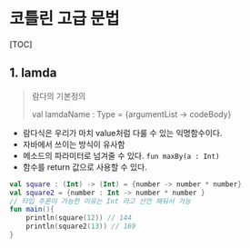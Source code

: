 # 코틀린 고급 문법

[TOC]



## 1. lamda

>람다의 기본정의
>
>val lamdaName : Type = {argumentList -> codeBody}

- 람다식은 우리가 마치 value처럼 다룰 수 있는 익명함수이다.
- 자바에서 쓰이는 방식이 유사함
- 메소드의 파라미터로 넘겨줄 수 있다. `fun maxBy(a : Int)`
- 함수를 return 값으로 사용할 수 있다.



```kotlin
val square : (Int) -> (Int) = {number -> number * number}
val square2 = {number : Int -> number * number }
// 타입 추론이 가능한 이유는 Int 라고 선언 해둬서 가능
fun main(){
    println(square(12)) // 144
    println(square2(13)) // 169
}
```

